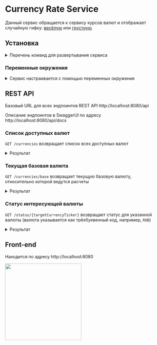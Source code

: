 # Currency Rate Service

Данный сервис обращается к сервису курсов валют и отображает случайную гифку: [весёлую](https://giphy.com/search/rich) или [грустную](https://giphy.com/search/broke).

## Установка

<details>

<summary>Перечень команд для развертывания сервиса</summary>

```bash
    git clone https://github.com/lihogub/currency-rate-spring.git
    cd currency-rate-spring
    DOCKER_BUILDKIT=1 docker build -t olihogub/currency-rate .
    docker run -p 8080:8080 olihogub/currency-rate currency-rate
```

</details>


### Переменные окружения

<details>

<summary>Сервис настраивается с помощью переменных окружения</summary>

| Переменная окружения  | Описание                                     | Значение  по умолчанию            |
|-----------------------|----------------------------------------------|-----------------------------------|
| GIPHY_API_URL         | URL сервиса с гифками                        | https://api.giphy.com/v1          |
| GIPHY_API_KEY         | Ключ для API сервиса с гифками               | 8Cj2M7PoQWMqd9XfI4j5oLtCLyKZ6e70  |
| OPEN_EXCHANGE_API_URL | URL сервиса с обменными курсами              | https://openexchangerates.org/api |
| OPEN_EXCHANGE_APP_ID  | `app_id` для API сервиса с обменными курсами | 636a9a120ce04033b05dd33427f5b8dd  |
| BASE_CURRENCY         | Базовая валюта                               | USD                               |

</details>

## REST API
    
Базовый URL для всех эндпоинтов REST API http://localhost:8080/api

Описание эндпоинтов в SwaggerUI по адресу http://localhost:8080/api/docs

### Список доступных валют

`GET /currencies` возвращает список всех доступных валют

<details>

<summary> Результат </summary>

```json
[
    ...
    {
        "ticker": "USD",
        "description": "United States Dollar"
    }
    ...
]
```

</details>


### Текущая базовая валюта

`GET /currencies/base` возвращает текущую базовую валюту, относительно которой ведутся расчеты

<details>

<summary> Результат </summary>

```json
{
    "ticker": "RUB",
    "description": "Russian Ruble"
}
```

</details>

### Статус интересующей валюты

`GET /status/{targetCurrencyTicker}` возвращает статус для указанной валюты (валюта указывается как трёхбуквенный код, например, `RUB`)

<details>

<summary> Результат </summary>

```json
{
    "deltaPrice": 2.5,
    "gifUrl": "https://domain.com/mygif.gif"
}
```

</details>

## Front-end

Находится по адресу http://localhost:8080

<span>
  <img src="https://user-images.githubusercontent.com/57266314/172878989-01f2247c-1832-41b5-a168-63c1ba512eb8.gif" width="250">
</span>
